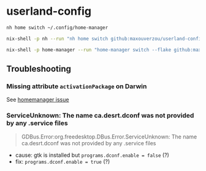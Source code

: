 # userland-config

```bash
nh home switch ~/.config/home-manager

nix-shell -p nh --run "nh home switch github:maxouverzou/userland-config"

nix-shell -p home-manager --run "home-manager switch --flake github:maxouverzou/userland-config"
```

## Troubleshooting

### Missing attribute `activationPackage` on Darwin

See [homemanager issue](https://github.com/nix-community/home-manager/issues/2678#issuecomment-2481495068)

### ServiceUnknown: The name ca.desrt.dconf was not provided by any .service files

> GDBus.Error:org.freedesktop.DBus.Error.ServiceUnknown: The name ca.desrt.dconf was not provided by any .service files

- cause: gtk is installed but `programs.dconf.enable = false` (?)
- fix: `programs.dconf.enable = true` (?)
